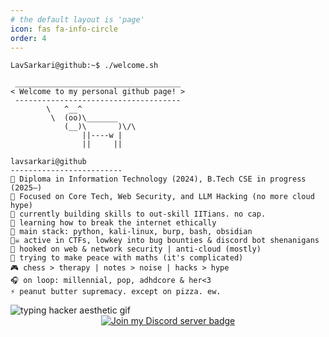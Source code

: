 ```yaml
---
# the default layout is 'page'
icon: fas fa-info-circle
order: 4
---
```

```console
LavSarkari@github:~$ ./welcome.sh
```

```console
 _____________________________________
< Welcome to my personal github page! >
 ------------------------------------- 
        \   ^__^
         \  (oo)\_______
            (__)\       )\/\
                ||----w |
                ||     ||
```


```console
lavsarkari@github
-------------------------
🏫 Diploma in Information Technology (2024), B.Tech CSE in progress (2025–)
🔎 Focused on Core Tech, Web Security, and LLM Hacking (no more cloud hype)
🔭 currently building skills to out-skill IITians. no cap.
🌱 learning how to break the internet ethically
🌟 main stack: python, kali-linux, burp, bash, obsidian
🏴‍☠️ active in CTFs, lowkey into bug bounties & discord bot shenanigans
🚩 hooked on web & network security | anti-cloud (mostly)
🧠 trying to make peace with maths (it's complicated)
🎮 chess > therapy | notes > noise | hacks > hype
🎧 on loop: millennial, pop, adhdcore & her<3
⚡ peanut butter supremacy. except on pizza. ew.
```



<img src="https://miro.medium.com/v2/resize:fit:1358/1*aniyNTcHORbvDiLGUzJSsQ.gif" alt="typing hacker aesthetic gif"/>
<div align="center"> <a href="https://discord.gg/rFGc7P4V6a"> <img src="https://img.shields.io/discord/1322929717883568199?label=Join%20my%20Discord&logo=discord&style=for-the-badge" alt="Join my Discord server badge"/> </a> </div> <br> 

